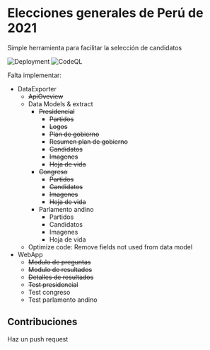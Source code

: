 # Elecciones generales de Perú de 2021
Simple herramienta para facilitar la selección de candidatos

![Deployment](https://github.com/AndreCL/eleccionesperu2021/workflows/Deployment/badge.svg) ![CodeQL](https://github.com/AndreCL/eleccionesperu2021/workflows/CodeQL/badge.svg)

Falta implementar:
* DataExporter
    * ~~ApiOveview~~
	* Data Models & extract
		* ~~Presidencial~~
			* ~~Partidos~~
			* ~~Logos~~
			* ~~Plan de gobierno~~
			* ~~Resumen plan de gobierno~~
			* ~~Candidatos~~
			* ~~Imagenes~~
			* ~~Hoja de vida~~
		* ~~Congreso~~
			* ~~Partidos~~
			* ~~Candidatos~~
			* ~~Imagenes~~
			* ~~Hoja de vida~~	
		* Parlamento andino
			* Partidos
			* Candidatos
			* Imagenes
			* Hoja de vida
	* Optimize code: Remove fields not used from data model
* WebApp
	* ~~Modulo de preguntas~~
	* ~~Modulo de resultados~~
	* ~~Detalles de resultados~~
	* ~~Test presidencial~~
	* Test congreso
	* Test parlamento andino
	
## Contribuciones
Haz un push request
